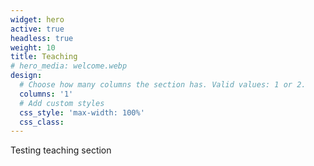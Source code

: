 ```yaml
---
widget: hero
active: true
headless: true
weight: 10
title: Teaching
# hero_media: welcome.webp
design:
  # Choose how many columns the section has. Valid values: 1 or 2.
  columns: '1'
  # Add custom styles
  css_style: 'max-width: 100%'
  css_class:
---
```

Testing teaching section